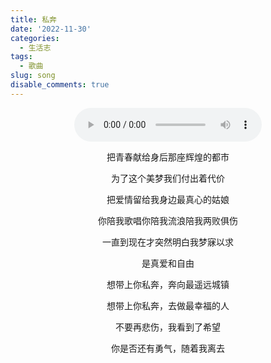 ```yaml
---
title: 私奔
date: '2022-11-30'
categories:
  - 生活志
tags:
  - 歌曲
slug: song
disable_comments: true
---
```


<center> 


 
<audio autoplay="autoplay" controls="controls" loop="loop" preload="auto" src="/songs/私奔_郑钧.mp3"> </audio>


把青春献给身后那座辉煌的都市

为了这个美梦我们付出着代价

把爱情留给我身边最真心的姑娘

你陪我歌唱你陪我流浪陪我两败俱伤

一直到现在才突然明白我梦寐以求

是真爱和自由

想带上你私奔，奔向最遥远城镇

想带上你私奔，去做最幸福的人

不要再悲伤，我看到了希望

你是否还有勇气，随着我离去

<!--

<video preload="auto" controls="" autoplay="autoplay" name="media"><source src="/videos/带上你私奔.mp4" type="video/mp4"></video>

-->


</center>



